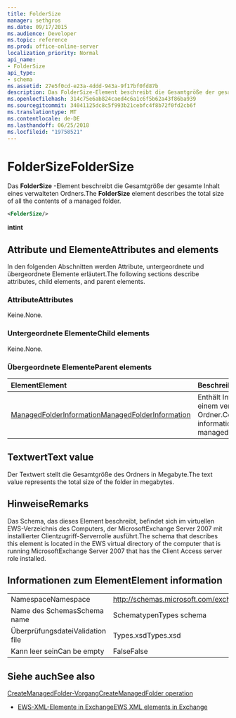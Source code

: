 ```yaml
---
title: FolderSize
manager: sethgros
ms.date: 09/17/2015
ms.audience: Developer
ms.topic: reference
ms.prod: office-online-server
localization_priority: Normal
api_name:
- FolderSize
api_type:
- schema
ms.assetid: 27e5f0cd-e23a-4ddd-943a-9f17bf0fd87b
description: Das FolderSize-Element beschreibt die Gesamtgröße der gesamte Inhalt eines verwalteten Ordners.
ms.openlocfilehash: 314c75e6ab824caed4c6a1c6f5b62a43f86ba939
ms.sourcegitcommit: 34041125dc8c5f993b21cebfc4f8b72f0fd2cb6f
ms.translationtype: MT
ms.contentlocale: de-DE
ms.lasthandoff: 06/25/2018
ms.locfileid: "19758521"
---
```

# <a name="foldersize"></a><span data-ttu-id="4ba4e-103">FolderSize</span><span class="sxs-lookup"><span data-stu-id="4ba4e-103">FolderSize</span></span>

<span data-ttu-id="4ba4e-104">Das **FolderSize** -Element beschreibt die Gesamtgröße der gesamte Inhalt eines verwalteten Ordners.</span><span class="sxs-lookup"><span data-stu-id="4ba4e-104">The **FolderSize** element describes the total size of all the contents of a managed folder.</span></span> 
  
```xml
<FolderSize/>
```

 <span data-ttu-id="4ba4e-105">**int**</span><span class="sxs-lookup"><span data-stu-id="4ba4e-105">**int**</span></span>
## <a name="attributes-and-elements"></a><span data-ttu-id="4ba4e-106">Attribute und Elemente</span><span class="sxs-lookup"><span data-stu-id="4ba4e-106">Attributes and elements</span></span>

<span data-ttu-id="4ba4e-107">In den folgenden Abschnitten werden Attribute, untergeordnete und übergeordnete Elemente erläutert.</span><span class="sxs-lookup"><span data-stu-id="4ba4e-107">The following sections describe attributes, child elements, and parent elements.</span></span>
  
### <a name="attributes"></a><span data-ttu-id="4ba4e-108">Attribute</span><span class="sxs-lookup"><span data-stu-id="4ba4e-108">Attributes</span></span>

<span data-ttu-id="4ba4e-109">Keine.</span><span class="sxs-lookup"><span data-stu-id="4ba4e-109">None.</span></span>
  
### <a name="child-elements"></a><span data-ttu-id="4ba4e-110">Untergeordnete Elemente</span><span class="sxs-lookup"><span data-stu-id="4ba4e-110">Child elements</span></span>

<span data-ttu-id="4ba4e-111">Keine.</span><span class="sxs-lookup"><span data-stu-id="4ba4e-111">None.</span></span>
  
### <a name="parent-elements"></a><span data-ttu-id="4ba4e-112">Übergeordnete Elemente</span><span class="sxs-lookup"><span data-stu-id="4ba4e-112">Parent elements</span></span>

|<span data-ttu-id="4ba4e-113">**Element**</span><span class="sxs-lookup"><span data-stu-id="4ba4e-113">**Element**</span></span>|<span data-ttu-id="4ba4e-114">**Beschreibung**</span><span class="sxs-lookup"><span data-stu-id="4ba4e-114">**Description**</span></span>|
|:-----|:-----|
|[<span data-ttu-id="4ba4e-115">ManagedFolderInformation</span><span class="sxs-lookup"><span data-stu-id="4ba4e-115">ManagedFolderInformation</span></span>](managedfolderinformation.md) <br/> |<span data-ttu-id="4ba4e-116">Enthält Informationen zu einem verwalteten Ordner.</span><span class="sxs-lookup"><span data-stu-id="4ba4e-116">Contains information about a managed folder.</span></span>  <br/> |
   
## <a name="text-value"></a><span data-ttu-id="4ba4e-117">Textwert</span><span class="sxs-lookup"><span data-stu-id="4ba4e-117">Text value</span></span>

<span data-ttu-id="4ba4e-118">Der Textwert stellt die Gesamtgröße des Ordners in Megabyte.</span><span class="sxs-lookup"><span data-stu-id="4ba4e-118">The text value represents the total size of the folder in megabytes.</span></span>
  
## <a name="remarks"></a><span data-ttu-id="4ba4e-119">Hinweise</span><span class="sxs-lookup"><span data-stu-id="4ba4e-119">Remarks</span></span>

<span data-ttu-id="4ba4e-120">Das Schema, das dieses Element beschreibt, befindet sich im virtuellen EWS-Verzeichnis des Computers, der MicrosoftExchange Server 2007 mit installierter Clientzugriff-Serverrolle ausführt.</span><span class="sxs-lookup"><span data-stu-id="4ba4e-120">The schema that describes this element is located in the EWS virtual directory of the computer that is running MicrosoftExchange Server 2007 that has the Client Access server role installed.</span></span>
  
## <a name="element-information"></a><span data-ttu-id="4ba4e-121">Informationen zum Element</span><span class="sxs-lookup"><span data-stu-id="4ba4e-121">Element information</span></span>

|||
|:-----|:-----|
|<span data-ttu-id="4ba4e-122">Namespace</span><span class="sxs-lookup"><span data-stu-id="4ba4e-122">Namespace</span></span>  <br/> |http://schemas.microsoft.com/exchange/services/2006/types  <br/> |
|<span data-ttu-id="4ba4e-123">Name des Schemas</span><span class="sxs-lookup"><span data-stu-id="4ba4e-123">Schema name</span></span>  <br/> |<span data-ttu-id="4ba4e-124">Schematypen</span><span class="sxs-lookup"><span data-stu-id="4ba4e-124">Types schema</span></span>  <br/> |
|<span data-ttu-id="4ba4e-125">Überprüfungsdatei</span><span class="sxs-lookup"><span data-stu-id="4ba4e-125">Validation file</span></span>  <br/> |<span data-ttu-id="4ba4e-126">Types.xsd</span><span class="sxs-lookup"><span data-stu-id="4ba4e-126">Types.xsd</span></span>  <br/> |
|<span data-ttu-id="4ba4e-127">Kann leer sein</span><span class="sxs-lookup"><span data-stu-id="4ba4e-127">Can be empty</span></span>  <br/> |<span data-ttu-id="4ba4e-128">False</span><span class="sxs-lookup"><span data-stu-id="4ba4e-128">False</span></span>  <br/> |
   
## <a name="see-also"></a><span data-ttu-id="4ba4e-129">Siehe auch</span><span class="sxs-lookup"><span data-stu-id="4ba4e-129">See also</span></span>



[<span data-ttu-id="4ba4e-130">CreateManagedFolder-Vorgang</span><span class="sxs-lookup"><span data-stu-id="4ba4e-130">CreateManagedFolder operation</span></span>](createmanagedfolder-operation.md)


- [<span data-ttu-id="4ba4e-131">EWS-XML-Elemente in Exchange</span><span class="sxs-lookup"><span data-stu-id="4ba4e-131">EWS XML elements in Exchange</span></span>](ews-xml-elements-in-exchange.md)

